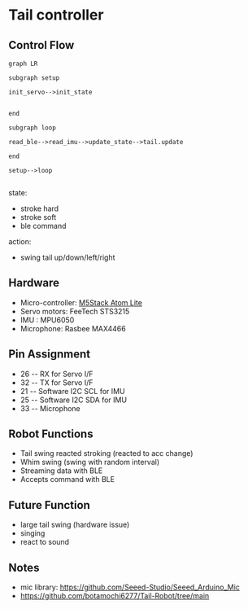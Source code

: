 # Tail controller

## Control Flow

```mermaid
graph LR

subgraph setup

init_servo-->init_state


end

subgraph loop

read_ble-->read_imu-->update_state-->tail.update

end

setup-->loop


```

state:

- stroke hard
- stroke soft
- ble command

action:

- swing tail up/down/left/right

## Hardware

- Micro-controller: [M5Stack Atom Lite](https://docs.m5stack.com/en/core/ATOM%20Lite)
- Servo motors: FeeTech STS3215
- IMU : MPU6050
- Microphone: Rasbee MAX4466

## Pin Assignment

- 26 -- RX for Servo I/F
- 32 -- TX for Servo I/F
- 21 -- Software I2C SCL for IMU
- 25 -- Software I2C SDA for IMU
- 33 -- Microphone

## Robot Functions

- Tail swing reacted stroking (reacted to acc change)
- Whim swing (swing with random interval)
- Streaming data with BLE
- Accepts command with BLE

## Future Function

- large tail swing (hardware issue)
- singing
- react to sound

## Notes

- mic library: <https://github.com/Seeed-Studio/Seeed_Arduino_Mic>
- <https://github.com/botamochi6277/Tail-Robot/tree/main>
